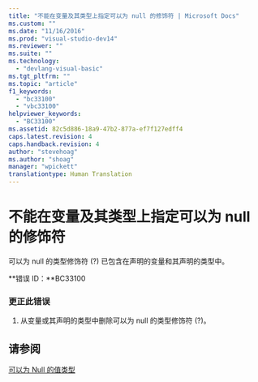 ```yaml
---
title: "不能在变量及其类型上指定可以为 null 的修饰符 | Microsoft Docs"
ms.custom: ""
ms.date: "11/16/2016"
ms.prod: "visual-studio-dev14"
ms.reviewer: ""
ms.suite: ""
ms.technology: 
  - "devlang-visual-basic"
ms.tgt_pltfrm: ""
ms.topic: "article"
f1_keywords: 
  - "bc33100"
  - "vbc33100"
helpviewer_keywords: 
  - "BC33100"
ms.assetid: 82c5d886-18a9-47b2-877a-ef7f127edff4
caps.latest.revision: 4
caps.handback.revision: 4
author: "stevehoag"
ms.author: "shoag"
manager: "wpickett"
translationtype: Human Translation
---
```

# 不能在变量及其类型上指定可以为 null 的修饰符
可以为 null 的类型修饰符 \(?\) 已包含在声明的变量和其声明的类型中。  
  
 **错误 ID：**BC33100  
  
### 更正此错误  
  
1.  从变量或其声明的类型中删除可以为 null 的类型修饰符 \(?\)。  
  
## 请参阅  
 [可以为 Null 的值类型](../../visual-basic/programming-guide/language-features/data-types/nullable-value-types.md)